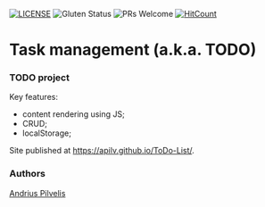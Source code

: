 [![LICENSE](https://img.shields.io/badge/license-MIT-blue.svg?style=flat-square)](https://github.com/Apilv/HTML5-website-template/blob/master/LICENSE.md)
![Gluten Status](https://img.shields.io/badge/Gluten-Free-green.svg)
![PRs Welcome](https://img.shields.io/badge/PRs-welcome-brightgreen.svg)
[![HitCount](http://hits.dwyl.com/Apilv/ToDo-List.svg)](http://hits.dwyl.com/Apilv/ToDo-List)

# Task management (a.k.a. TODO)
### TODO project

Key features:
- content rendering using JS;
- CRUD;
- localStorage;

Site published at https://apilv.github.io/ToDo-List/.

### Authors
[Andrius Pilvelis](https://github.com/Apilv)
